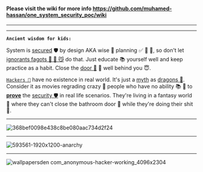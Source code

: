 #### Please visit the wiki for more info https://github.com/muhamed-hassan/one_system_security_poc/wiki

***
***

**`Ancient wisdom for kids:`** 

System is [secured](https://en.wikipedia.org/wiki/Security) 🛡 by design AKA wise 🧠 planning ✅ 💯 📝, so don't let [ignorants fagots 🤡 🎠 😼](https://en.wikipedia.org/wiki/Joker_(character)) do that. Just educate 📚 yourself well and keep practice as a habit. Close the [door 🚪](https://en.wikipedia.org/wiki/Gate) 💯 well behind you 😇.

[`Hackers 🎠`](https://github.com/muhamed-hassan/one_system_security_poc/wiki/hackers-scandals) have no existence in real world. It's just a [myth](https://en.wikipedia.org/wiki/Myth) as [dragons 🐲](https://github.com/muhamed-hassan/one_system_security_poc/wiki/dragons-collection). Consider it as movies regrading crazy 🤡 people who have no ability 📚 📝 to [**prove**](https://en.wikipedia.org/wiki/Mathematical_proof) the [security 🛡](https://en.wikipedia.org/wiki/Security) in real life scenarios. They're living in a fantasy world 🤣 where they can't close the bathroom door 🚪 while they're doing their shit 💩.

***

![368bef0098e438c8be080aac734d2f24](https://user-images.githubusercontent.com/17825804/219565622-ee524d61-25f5-41d7-85ef-884f7680e8f0.jpg)

***

![593561-1920x1200-anarchy](https://user-images.githubusercontent.com/17825804/219565635-d1e81dcf-deb7-4584-9f42-361358e54c4f.jpg)

***

![wallpapersden com_anonymous-hacker-working_4096x2304](https://user-images.githubusercontent.com/17825804/219565797-6219d57a-5425-4026-817d-4d7de5fb93ce.jpg)
